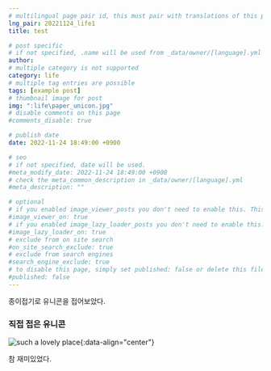 ```yaml
---
# multilingual page pair id, this must pair with translations of this page. (This name must be unique)
lng_pair: 20221124_life1
title: test

# post specific
# if not specified, .name will be used from _data/owner/[language].yml
author:
# multiple category is not supported
category: life
# multiple tag entries are possible
tags: [example post]
# thumbnail image for post
img: ":life\paper_unicon.jpg"
# disable comments on this page
#comments_disable: true

# publish date
date: 2022-11-24 18:49:00 +0900

# seo
# if not specified, date will be used.
#meta_modify_date: 2022-11-24 18:49:00 +0900
# check the meta_common_description in _data/owner/[language].yml
#meta_description: ""

# optional
# if you enabled image_viewer_posts you don't need to enable this. This is only if image_viewer_posts = false
#image_viewer_on: true
# if you enabled image_lazy_loader_posts you don't need to enable this. This is only if image_lazy_loader_posts = false
#image_lazy_loader_on: true
# exclude from on site search
#on_site_search_exclude: true
# exclude from search engines
#search_engine_exclude: true
# to disable this page, simply set published: false or delete this file
#published: false
---
```


<!-- outline-start -->

종이접기로 유니콘을 접어보았다.

<!-- outline-end -->

### 직접 접은 유니콘
![such a lovely place](:life\paper_unicon.jpg){:data-align="center"}

참 재미있었다.
